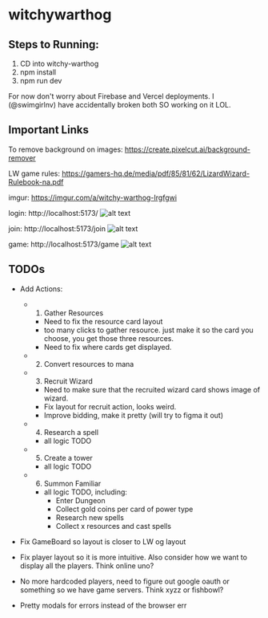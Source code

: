 # witchywarthog

## Steps to Running:

1) CD into witchy-warthog
2) npm install
3) npm run dev

For now don't worry about Firebase and Vercel deployments. I (@swimgirlnv) have accidentally broken both SO working on it LOL.

## Important Links
To remove background on images: https://create.pixelcut.ai/background-remover

LW game rules: https://gamers-hq.de/media/pdf/85/81/62/LizardWizard-Rulebook-na.pdf

imgur: https://imgur.com/a/witchy-warthog-Irgfgwi

login: http://localhost:5173/
![alt text](https://i.imgur.com/wMGJbqt.jpeg)


join: http://localhost:5173/join
![alt text](https://i.imgur.com/dUK6FAg.jpeg)


game: http://localhost:5173/game
![alt text](https://i.imgur.com/axZVDBy.jpeg)


## TODOs
- Add Actions:
    - 1) Gather Resources
        - Need to fix the resource card layout
        - too many clicks to gather resource. just make it so the card you choose, you get those three resources.
        - Need to fix where cards get displayed.
    - 2) Convert resources to mana
    - 3) Recruit Wizard
        - Need to make sure that the recruited wizard card shows image of wizard.
        - Fix layout for recruit action, looks weird.
        - Improve bidding, make it pretty (will try to figma it out)
    - 4) Research a spell
        - all logic TODO
    - 5) Create a tower
        - all logic TODO
    - 6) Summon Familiar
        - all logic TODO, including:
            - Enter Dungeon
            - Collect gold coins per card of power type
            - Research new spells
            - Collect x resources and cast spells

- Fix GameBoard so layout is closer to LW og layout
- Fix player layout so it is more intuitive. Also consider how we want to display all the players. Think online uno?
- No more hardcoded players, need to figure out google oauth or something so we have game servers. Think xyzz or fishbowl?

- Pretty modals for errors instead of the browser err
